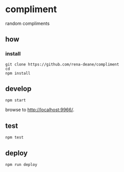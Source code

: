 
# compliment

random compliments

## how

### install

```
git clone https://github.com/rena-deane/compliment
cd 
npm install
```

## develop

```
npm start
```

browse to <http://localhost:9966/>.

## test

```
npm test
```

## deploy

```
npm run deploy
```
